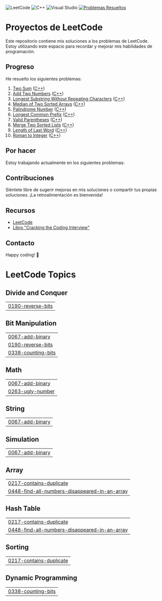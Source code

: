 ![LeetCode](https://img.shields.io/badge/LeetCode-000000?style=for-the-badge&logo=LeetCode&logoColor=#d16c06) ![C++](https://img.shields.io/badge/c++-%2300599C.svg?style=for-the-badge&logo=c%2B%2B&logoColor=white) ![Visual Studio](https://img.shields.io/badge/Visual%20Studio-5C2D91.svg?style=for-the-badge&logo=visual-studio&logoColor=white) [![Problemas Resueltos](https://img.shields.io/badge/Problemas%20Resueltos-0.3%25-brightgreen)](https://leetcode.com/AdayPA/)

# Proyectos de LeetCode

Este repositorio contiene mis soluciones a los problemas de LeetCode. Estoy utilizando este espacio para recordar y mejorar mis habilidades de programación.

## Progreso

He resuelto los siguientes problemas:

1. [Two Sum](https://leetcode.com/problems/two-sum/) ([C++](./0001-two-sum))
2. [Add Two Numbers](https://leetcode.com/problems/add-two-numbers/) ([C++](./0002-add-two-numbers))
3. [Longest Substring Without Repeating Characters](https://leetcode.com/problems/longest-substring-without-repeating-characters/) ([C++](./0003-Longest-Substring-Without-Repeating_Characters.cpp))
4. [Median of Two Sorted Arrays](https://leetcode.com/problems/median-of-two-sorted-arrays/) ([C++](./004_Median_of_Two_Sorted_Arrays.cpp))
5. [Palindrome Number](https://leetcode.com/problems/palindrome-number/) ([C++](./0009-palindrome-number))
6. [Longest Common Prefix](https://leetcode.com/problems/longest-common-prefix/) ([C++](./0014-longest-common-prefix))
7. [Valid Parentheses](https://leetcode.com/problems/valid-parentheses/) ([C++](./0020-valid-parentheses))
8. [Merge Two Sorted Lists](https://leetcode.com/problems/merge-two-sorted-lists/) ([C++](./0021-merge-two-sorted-lists))
9. [Length of Last Word](https://leetcode.com/problems/length-of-last-word/) ([C++](./0058-length-of-last-word))
13. [Roman to Integer]([[https://[leetcode.com/problems/length-of-last-word/]](https://leetcode.com/problems/roman-to-integer/description/)) ([C++](./0013-roman-to-integer))


## Por hacer

Estoy trabajando actualmente en los siguientes problemas:


## Contribuciones

Siéntete libre de sugerir mejoras en mis soluciones o compartir tus propias soluciones. ¡La retroalimentación es bienvenida!

## Recursos

- [LeetCode](https://leetcode.com/)
- [Libro "Cracking the Coding Interview"](http://www.crackingthecodinginterview.com/)

## Contacto


Happy coding! 🚀

<!---LeetCode Topics Start-->
# LeetCode Topics
## Divide and Conquer
|  |
| ------- |
| [0190-reverse-bits](https://github.com/AdayPA/LeetCode/tree/master/0190-reverse-bits) |
## Bit Manipulation
|  |
| ------- |
| [0067-add-binary](https://github.com/AdayPA/LeetCode/tree/master/0067-add-binary) |
| [0190-reverse-bits](https://github.com/AdayPA/LeetCode/tree/master/0190-reverse-bits) |
| [0338-counting-bits](https://github.com/AdayPA/LeetCode/tree/master/0338-counting-bits) |
## Math
|  |
| ------- |
| [0067-add-binary](https://github.com/AdayPA/LeetCode/tree/master/0067-add-binary) |
| [0263-ugly-number](https://github.com/AdayPA/LeetCode/tree/master/0263-ugly-number) |
## String
|  |
| ------- |
| [0067-add-binary](https://github.com/AdayPA/LeetCode/tree/master/0067-add-binary) |
## Simulation
|  |
| ------- |
| [0067-add-binary](https://github.com/AdayPA/LeetCode/tree/master/0067-add-binary) |
## Array
|  |
| ------- |
| [0217-contains-duplicate](https://github.com/AdayPA/LeetCode/tree/master/0217-contains-duplicate) |
| [0448-find-all-numbers-disappeared-in-an-array](https://github.com/AdayPA/LeetCode/tree/master/0448-find-all-numbers-disappeared-in-an-array) |
## Hash Table
|  |
| ------- |
| [0217-contains-duplicate](https://github.com/AdayPA/LeetCode/tree/master/0217-contains-duplicate) |
| [0448-find-all-numbers-disappeared-in-an-array](https://github.com/AdayPA/LeetCode/tree/master/0448-find-all-numbers-disappeared-in-an-array) |
## Sorting
|  |
| ------- |
| [0217-contains-duplicate](https://github.com/AdayPA/LeetCode/tree/master/0217-contains-duplicate) |
## Dynamic Programming
|  |
| ------- |
| [0338-counting-bits](https://github.com/AdayPA/LeetCode/tree/master/0338-counting-bits) |
<!---LeetCode Topics End-->
